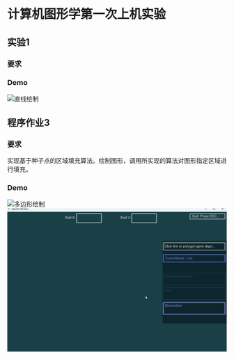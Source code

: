 <!--
 * @Author: push-rush 1441488761@qq.com
 * @Date: 2024-04-27 08:47:20
 * @LastEditors: push-rush 1441488761@qq.com
 * @LastEditTime: 2024-04-27 08:47:36
 * @FilePath: /CourseWork3/README.md
 * @Description：CG第一次实验
-->
# 计算机图形学第一次上机实验
## 实验1
### 要求

### Demo
![直线绘制](Videos/demo1.gif)

## 程序作业3
### 要求
实现基于种子点的区域填充算法。绘制图形，调用所实现的算法对图形指定区域进行填充。
### Demo
![多边形绘制](Videos/demo2.gif)
![基于种子点的区域填充](Videos\demo4.gif)